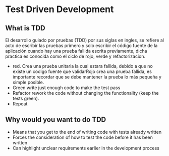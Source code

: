 Test Driven Development
=======================

What is TDD
-----------

El desarrollo guiado por pruebas (TDD) por sus siglas en ingles, se refiere al acto de escribir las pruebas primero
y solo escribir el código fuente de la aplicación cuando hay una prueba fallida escrita previamente, dicha practica
es conocida como el ciclo de rojo, verde y refactorizacion.

* red.  Crea una prueba unitaria la cual estara fallida, debido a que no existe un codigo fuente que validarRojo crea una prueba fallida, es importante recordar que se debe mantener la prueba lo más pequeña y simple posible. 
* Green write just enough code to make the test pass
* Refactor rework the code without changing the functionality (keep the tests green).
* Repeat

Why would you want to do TDD
----------------------------

* Means that you get to the end of writing code with tests already written
* Forces the consideration of how to test the code before it has been written
* Can highlight unclear requirements earlier in the development process
